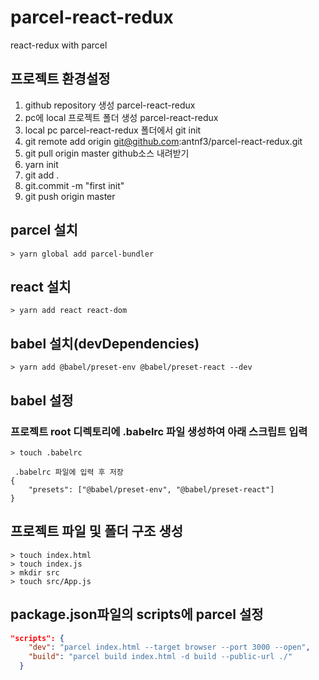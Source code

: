 # parcel-react-redux

react-redux with parcel

## 프로젝트 환경설정

1. github repository 생성 parcel-react-redux
2. pc에 local 프로젝트 폴더 생성 parcel-react-redux
3. local pc parcel-react-redux 폴더에서 git init
4. git remote add origin git@github.com:antnf3/parcel-react-redux.git
5. git pull origin master github소스 내려받기
6. yarn init
7. git add .
8. git.commit -m "first init"
9. git push origin master

## parcel 설치

```shell
> yarn global add parcel-bundler
```

## react 설치

```shell
> yarn add react react-dom
```

## babel 설치(devDependencies)

```shell
> yarn add @babel/preset-env @babel/preset-react --dev
```

## babel 설정

### 프로젝트 root 디렉토리에 .babelrc 파일 생성하여 아래 스크립트 입력

```shell
> touch .babelrc

 .babelrc 파일에 입력 후 저장
{
    "presets": ["@babel/preset-env", "@babel/preset-react"]
}
```

## 프로젝트 파일 및 폴더 구조 생성

```shell
> touch index.html
> touch index.js
> mkdir src
> touch src/App.js
```

## package.json파일의 scripts에 parcel 설정

```json
"scripts": {
    "dev": "parcel index.html --target browser --port 3000 --open",
    "build": "parcel build index.html -d build --public-url ./"
  }
```

